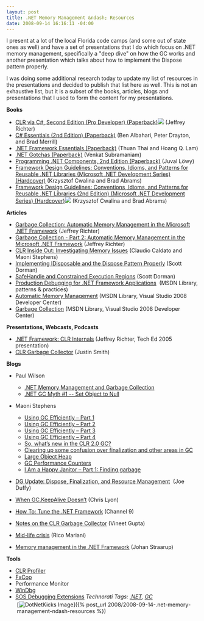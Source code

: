 ```yaml
---
layout: post
title: .NET Memory Management &ndash; Resources
date: 2008-09-14 16:16:11 -04:00
---
```


I present at a lot of the local Florida code camps (and some out of state ones as well) and have a set of presentations that I do which focus on .NET memory management, specifically a "deep dive" on how the GC works and another presentation which talks about how to implement the Dispose pattern properly.

I was doing some additional research today to update my list of resources in the presentations and decided to publish that list here as well. This is not an exhaustive list, but it is a subset of the books, articles, blogs and presentations that I used to form the content for my presentations.

**Books**

*   [CLR via C#, Second Edition (Pro Developer) (Paperback)](http://www.amazon.com/gp/redirect.html?ie=UTF8&location=http%3A%2F%2Fwww.amazon.com%2FCLR-via-Second-Pro-Developer%2Fdp%2F0735621632%3Fie%3DUTF8%26s%3Dbooks%26qid%3D1221418376%26sr%3D1-2&tag=scotdorm-20&linkCode=ur2&camp=1789&creative=9325)![](https://www.assoc-amazon.com/e/ir?t=scotdorm-20&l=ur2&o=1) (Jeffrey Richter) 
*   [C# Essentials (2nd Edition) (Paperback)](http://www.amazon.com/gp/redirect.html?ie=UTF8&location=http%3A%2F%2Fwww.amazon.com%2FC-Essentials-2nd-Ben-Albahari%2Fdp%2F0596003153%3Fie%3DUTF8%26s%3Dbooks%26qid%3D1221418516%26sr%3D1-1&tag=scotdorm-20&linkCode=ur2&camp=1789&creative=9325) (Ben Albahari, Peter Drayton, and Brad Merrill) 
*   [.NET Framework Essentials (Paperback)](http://www.amazon.com/gp/redirect.html?ie=UTF8&location=http%3A%2F%2Fwww.amazon.com%2FNET-Framework-Essentials-Thuan-Thai%2Fdp%2F0596005059%2F&tag=scotdorm-20&linkCode=ur2&camp=1789&creative=9325) (Thuan Thai and Hoang Q. Lam) 
*   [.NET Gotchas (Paperback)](http://www.amazon.com/gp/redirect.html?ie=UTF8&location=http%3A%2F%2Fwww.amazon.com%2FNET-Gotchas-Venkat-Subramaniam%2Fdp%2F0596009097%3Fie%3DUTF8%26s%3Dbooks%26qid%3D1221418760%26sr%3D1-1&tag=scotdorm-20&linkCode=ur2&camp=1789&creative=9325) (Venkat Subramaniam) 
*   [Programming .NET Components, 2nd Edition (Paperback)](http://www.amazon.com/gp/redirect.html?ie=UTF8&location=http%3A%2F%2Fwww.amazon.com%2FProgramming-NET-Components-Juval-Lowy%2Fdp%2F0596102070%3Fie%3DUTF8%26s%3Dbooks%26qid%3D1221418797%26sr%3D1-1&tag=scotdorm-20&linkCode=ur2&camp=1789&creative=9325) (Juval Löwy) 
*   [Framework Design Guidelines: Conventions, Idioms, and Patterns for Reusable .NET Libraries (Microsoft .NET Development Series) (Hardcover)](http://www.amazon.com/gp/redirect.html?ie=UTF8&location=http%3A%2F%2Fwww.amazon.com%2FFramework-Design-Guidelines-Conventions-Development%2Fdp%2F0321246756%2F&tag=scotdorm-20&linkCode=ur2&camp=1789&creative=9325) (Krzysztof Cwalina and Brad Abrams) 
*   [Framework Design Guidelines: Conventions, Idioms, and Patterns for Reusable .NET Libraries (2nd Edition) (Microsoft .NET Development Series) (Hardcover)](http://www.amazon.com/gp/redirect.html?ie=UTF8&location=http%3A%2F%2Fwww.amazon.com%2FFramework-Design-Guidelines-Conventions-Development%2Fdp%2F0321545613%3Fie%3DUTF8%26s%3Dbooks%26qid%3D1221419215%26sr%3D1-2&tag=scotdorm-20&linkCode=ur2&camp=1789&creative=9325)![](https://www.assoc-amazon.com/e/ir?t=scotdorm-20&l=ur2&o=1) (Krzysztof Cwalina and Brad Abrams)   

**Articles**

*   [Garbage Collection: Automatic Memory Management in the Microsoft .NET Framework](http://msdn.microsoft.com/magazine/bb985010.aspx) (Jeffrey Richter) 
*   [Garbage Collection - Part 2: Automatic Memory Management in the Microsoft .NET Framework](http://msdn.microsoft.com/magazine/bb985011.aspx) (Jeffrey Richter) 
*   [CLR Inside Out: Investigating Memory Issues](http://msdn.microsoft.com/en-us/magazine/cc163528.aspx) (Claudio Caldato and Maoni Stephens) 
*   [Implementing IDisposable and the Dispose Pattern Properly](http://www.codeproject.com/KB/cs/idisposable.aspx) (Scott Dorman) 
*   [SafeHandle and Constrained Execution Regions](http://www.codeproject.com/KB/dotnet/safehandle.aspx) (Scott Dorman) 
*   [Production Debugging for .NET Framework Applications](http://msdn.microsoft.com/library/ms954591.aspx)  (MSDN Library, patterns & practices) 
*   [Automatic Memory Management](http://msdn.microsoft.com/library/f144e03t.aspx) (MSDN Library, Visual Studio 2008 Developer Center) 
*   [Garbage Collection](http://msdn.microsoft.com/library/0xy59wtx.aspx) (MSDN Library, Visual Studio 2008 Developer Center)   

**Presentations, Webcasts, Podcasts**

*   [.NET Framework: CLR Internals](http://www.microsoft.com/seminar/en/DEV424_files/default.htm) (Jeffrey Richter, Tech·Ed 2005 presentation) 
*   [CLR Garbage Collector](http://www.infoq.com/presentations/justin-smith-clr-gc;jsessionid=C807360EAE7829AAD96A98841AFF6205) (Justin Smith)   

**Blogs**

*   Paul Wilson      

    *   [.NET Memory Management and Garbage Collection](http://weblogs.asp.net/pwilson/archive/2004/02/14/73033.aspx) 
    *   [.NET GC Myth #1 -- Set Object to Null](http://weblogs.asp.net/pwilson/archive/2004/02/20/77422.aspx)    
*   Maoni Stephens      

    *   [Using GC Efficiently – Part 1](http://blogs.msdn.com/maoni/archive/2004/06/15/156626.aspx) 
    *   [Using GC Efficiently – Part 2](http://blogs.msdn.com/maoni/archive/2004/09/25/234273.aspx) 
    *   [Using GC Efficiently – Part 3](http://blogs.msdn.com/maoni/archive/2004/12/19/327149.aspx) 
    *   [Using GC Efficiently – Part 4](http://blogs.msdn.com/maoni/archive/2005/05/06/415296.aspx) 
    *   [So, what’s new in the CLR 2.0 GC?](http://blogs.msdn.com/maoni/archive/2005/10/03/so-what-s-new-in-the-clr-2-0-gc.aspx) 
    *   [Clearing up some confusion over finalization and other areas in GC](http://blogs.msdn.com/maoni/archive/2004/11/04/252697.aspx "Clearing up some confusion over finalization and other areas in GC") 
    *   [Large Object Heap](http://blogs.msdn.com/maoni/archive/2006/04/18/large-object-heap.aspx "Large Object Heap") 
    *   [GC Performance Counters](http://blogs.msdn.com/maoni/archive/2004/06/03/148029.aspx) 
    *   [I Am a Happy Janitor – Part 1: Finding garbage](http://blogs.msdn.com/maoni/archive/2006/08/18/i-am-a-happy-janitor-part-1-finding-garbage.aspx)    
*   [DG Update: Dispose, Finalization, and Resource Management](http://www.bluebytesoftware.com/blog/PermaLink,guid,88e62cdf-5919-4ac7-bc33-20c06ae539ae.aspx)  (Joe Duffy) 
*   [When GC.KeepAlive Doesn’t](http://blogs.msdn.com/clyon/archive/2006/08/28/728688.aspx) (Chris Lyon) 
*   [How To: Tune the .NET Framework](http://channel9.msdn.com/wiki/performancewiki/howtotunenetframework/) (Channel 9) 
*   [Notes on the CLR Garbage Collector](http://vineetgupta.spaces.live.com/blog/cns!8DE4BDC896BEE1AD!1104.entry) (Vineet Gupta) 
*   [Mid-life crisis](http://blogs.msdn.com/ricom/archive/2003/12/04/41281.aspx) (Rico Mariani) 
*   [Memory management in the .NET Framework](http://blogs.msdn.com/johan/archive/2007/04/20/memory-management-in-the-net-framework.aspx) (Johan Straarup)   

**Tools**

*   [CLR Profiler](http://blogs.msdn.com/jmstall/archive/2005/12/17/CLR-profiler-2-0-available.aspx)
*   [FxCop](http://blogs.msdn.com/fxcop) 
*   Performance Monitor
*   [WinDbg](http://microsoft.com/whdc/devtools/debugging )
*   [SOS Debugging Extensions](http://msdn2.microsoft.com/ms404370.aspx )  <div style="padding-bottom: 0px; margin: 0px; padding-left: 0px; padding-right: 0px; display: inline; float: none; padding-top: 0px" id="scid:0767317B-992E-4b12-91E0-4F059A8CECA8:ea61cfbe-a819-40a2-bb69-b9673ee45f7a" class="wlWriterSmartContent">*Technorati Tags: [.NET](http://technorati.com/tags/.NET), [GC](http://technorati.com/tags/GC)*</div><div class="wlWriterHeaderFooter" style="text-align:left; margin:0px; padding:4px 4px 4px 4px;">[![DotNetKicks Image](http://www.dotnetkicks.com/Services/Images/KickItImageGenerator.ashx?url=http://geekswithblogs.net/sdorman/archive/2008/09/14/.net-memory-management-ndash-resources.aspx&bgcolor=0080C0&fgcolor=FFFFFF&border=000000&cbgcolor=D4E1ED&cfgcolor=000000)]({% post_url 2008/2008-09-14-.net-memory-management-ndash-resources %})</div>
